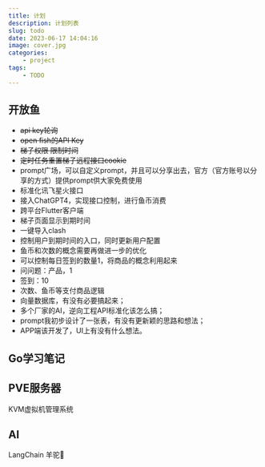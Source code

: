 ```yaml
---
title: 计划
description: 计划列表
slug: todo
date: 2023-06-17 14:04:16
image: cover.jpg
categories:
    - project
tags:
    - TODO
---
```

## 开放鱼

- ~~api key轮询~~
- ~~open fish的API Key~~
- ~~梯子权限 限制时间~~
- ~~定时任务重置梯子远程接口cookie~~
- prompt广场，可以自定义prompt，并且可以分享出去，官方（官方账号以分享的方式）提供prompt供大家免费使用
- 标准化讯飞星火接口
- 接入ChatGPT4，实现接口控制，进行鱼币消费
- 跨平台Flutter客户端
- 梯子页面显示到期时间
- 一键导入clash
- 控制用户到期时间的入口，同时更新用户配置
- 鱼币和次数的概念需要再做进一步的优化
- 可以控制每日签到的数量1，将商品的概念利用起来
- 问问题：产品，1
- 签到：10
- 次数、鱼币等支付商品逻辑
- 向量数据库，有没有必要搞起来；
- 多个厂家的AI，逆向工程API标准化该怎么搞；
- prompt我初步设计了一张表，有没有更新颖的思路和想法；
- APP端该开发了，UI上有没有什么想法。

## Go学习笔记

## PVE服务器

KVM虚拟机管理系统

## AI

LangChain
羊驼🦙